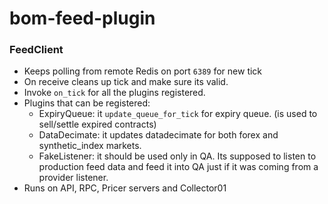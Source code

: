 # bom-feed-plugin

### FeedClient

- Keeps polling from remote Redis on port `6389` for new tick
- On receive cleans up tick and make sure its valid.
- Invoke `on_tick` for all the plugins registered.
- Plugins that can be registered:
    - ExpiryQueue: it `update_queue_for_tick` for expiry queue. (is used to sell/settle expired contracts)
    - DataDecimate: it updates datadecimate for both forex and synthetic_index markets.
    - FakeListener: it should be used only in QA. Its supposed to listen to production feed data and feed it into QA just if it was coming from a provider listener.
- Runs on API, RPC, Pricer servers and Collector01
